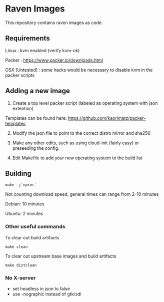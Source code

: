 # Raven Images

This repository contains raven images as code.

## Requirements

Linux : kvm enabled (verify kvm-ok)

Packer : https://www.packer.io/downloads.html

OSX [Untested] : some hacks would be necessary to disable kvm in the packer scripts

## Adding a new image

1. Create a top level packer script (labeled as operating system with json extention)

Templates can be found here: https://github.com/kaorimatz/packer-templates

2. Modify the json file to point to the correct distro mirror and sha256

3. Make any other edits, such as using cloud-init (fairly easy) or preseeding the config.

3. Edit Makefile to add your new operating system to the build list

## Building

```
make -j`nproc`
```

Not counting download speed, general times can range from 2-10 minutes

Debian: 10 minutes

Ubuntu: 2 minutes

### Other useful commands

To clear out build artifacts
```
make clean
```

To clear out upstream base images and build artifacts
```
make distclean
```

### No X-server

* set headless in json to false
* use -nographic instead of gtk/sdl

